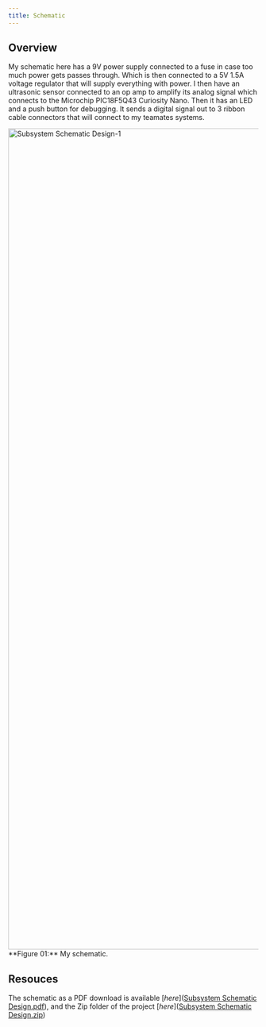 ```yaml
---
title: Schematic
---
```


## Overview

My schematic here has a 9V power supply connected to a fuse in case too much power gets passes through. Which is then connected to a 5V 1.5A voltage regulator that will supply everything with power. I then have an ultrasonic sensor connected to an op amp to amplify its analog signal which connects to the Microchip PIC18F5Q43 Curiosity Nano.  Then it has an LED and a push button for debugging. It sends a digital signal out to 3 ribbon cable connectors that will connect to my teamates systems.


<img width="2339" height="1654" alt="Subsystem Schematic Design-1" src="https://github.com/user-attachments/assets/f0f3d298-8ffe-49a2-bb9c-2c13dc3fa07b" />
**Figure 01:** My schematic.


## Resouces

The schematic as a PDF download is available [*here*]([Subsystem Schematic Design.pdf](https://github.com/user-attachments/files/23281113/Subsystem.Schematic.Design.pdf)), and the Zip folder of the project [*here*]([Subsystem Schematic Design.zip](https://github.com/user-attachments/files/23281117/Subsystem.Schematic.Design.zip))

